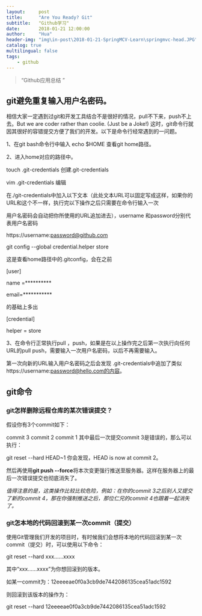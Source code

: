 ```yaml
---
layout:     post
title:      "Are You Ready? Git"
subtitle:   "Github学习"
date:       2018-01-21 12:00:00
author:     "Hua"
header-img: "img\in-post\2018-01-21-SpringMCV-Learn\springmvc-head.JPG"
catalog: true
multilingual: false
tags:
    - github
---
```


>“Github应用总结 ”

##     git避免重复输入用户名密码。
相信大家一定遇到过git和开发工具结合不是很好的情况，pull不下来，push不上去。But we are coder rather than  coolie.  (Just be a Joke!)  这时，git命令行就因其很好的容错提交方便了我们的开发。以下是命令行经常遇到的一问题。



1、在git bash命令行中输入   echo $HOME  查看git home路径。

2、进入home对应的路径中。

touch .git-credentials    创建.git-credentials

vim .git-credentials 编辑

在./git-credentials中加入以下文本（此处文本URL可以固定写成这样，如果你的URL和这个不一样，执行完以下操作之后只需要在命令行输入一次

用户名密码会自动把你所使用的URL追加进去），username 和password分别代表用户名密码

https://username:password@github.com

git config --global credential.helper store

这是查看home路径中的.gitconfig，会在之前

[user]

name =**********

email=***********

的基础上多出

[credential]

helper = store

3、在命令行正常执行pull ，push，如果是在以上操作完之后第一次执行向任何URL的pull push，需要输入一次用户名密码，以后不再需要输入。

第一次向新的URL输入用户名密码之后会发现 .git-credentials中追加了类似 https://username:password@hello.com的内容。

## git命令
### git怎样删除远程仓库的某次错误提交？

假设你有3个commit如下：

commit 3
commit 2
commit 1
其中最后一次提交commit 3是错误的，那么可以执行：

git reset --hard HEAD~1
你会发现，HEAD is now at commit 2。

然后再使用**git push --force**将本次变更强行推送至服务器。这样在服务器上的最后一次错误提交也彻底消失了。

*值得注意的是，这类操作比较比较危险，例如：在你的commit 3之后别人又提交了新的commit 4，那在你强制推送之后，那位仁兄的commit 4也跟着一起消失了。*

### git怎本地的代码回滚到某一次commit（提交）
使用Git管理我们开发的项目时，有时候我们会想将本地的代码回滚到某一次commit（提交）时，可以使用以下命令：

git reset --hard xxx......xxxx

其中“xxx......xxxx”为你想回滚到的版本。

如某一commit为：12eeeeae0f0a3cb9de7442086135cea51adc1592

则回滚到该版本的操作为：

git reset --hard 12eeeeae0f0a3cb9de7442086135cea51adc1592


